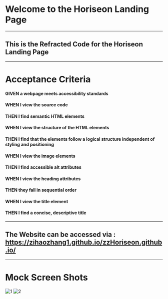 # Welcome to the Horiseon Landing Page
_________________________________________
## This is the Refracted Code for the Horiseon Landing Page
____________________________________________________________
# Acceptance Criteria
#### GIVEN a webpage meets accessibility standards
#### WHEN I view the source code
#### THEN I find semantic HTML elements
#### WHEN I view the structure of the HTML elements
#### THEN I find that the elements follow a logical structure independent of styling and positioning
#### WHEN I view the image elements
#### THEN I find accessible alt attributes
#### WHEN I view the heading attributes
#### THEN they fall in sequential order
#### WHEN I view the title element
#### THEN I find a concise, descriptive title
____________________________________________________________________________________

## The Website can be accessed via : https://zihaozhang1.github.io/zzHoriseon.github.io/
________________________________________________________________________________________________
# Mock Screen Shots
![1](https://user-images.githubusercontent.com/72529794/96390820-61da8c00-1184-11eb-9d8d-13a8c84ab455.png)
![2](https://user-images.githubusercontent.com/72529794/96390822-62732280-1184-11eb-81ba-c10cc66893a1.png)

